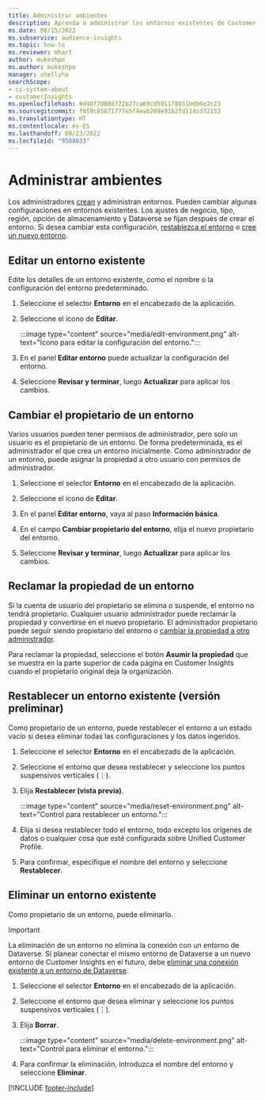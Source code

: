 ```yaml
---
title: Administrar ambientes
description: Aprenda a administrar los entornos existentes de Customer Insights como administrador.
ms.date: 08/15/2022
ms.subservice: audience-insights
ms.topic: how-to
ms.reviewer: mhart
author: mukeshpo
ms.author: mukeshpo
manager: shellyha
searchScope:
- ci-system-about
- customerInsights
ms.openlocfilehash: 6d48f7088d722b27ca69cd591178651bdb6e2c23
ms.sourcegitcommit: f959c85871777e5f4eab289e91b2fd114cd72153
ms.translationtype: HT
ms.contentlocale: es-ES
ms.lasthandoff: 09/23/2022
ms.locfileid: "9588833"
---
```

# <a name="manage-environments"></a>Administrar ambientes

Los administradores [crean](create-environment.md) y administran entornos. Pueden cambiar algunas configuraciones en entornos existentes. Los ajustes de negocio, tipo, región, opción de almacenamiento y Dataverse se fijan después de crear el entorno. Si desea cambiar esta configuración, [restablezca el entorno](#reset-an-existing-environment-preview) o [cree un nuevo entorno](create-environment.md).

## <a name="edit-an-existing-environment"></a>Editar un entorno existente

Edite los detalles de un entorno existente, como el nombre o la configuración del entorno predeterminado.

1. Seleccione el selector **Entorno** en el encabezado de la aplicación.

1. Seleccione el icono de **Editar**.

   :::image type="content" source="media/edit-environment.png" alt-text="Icono para editar la configuración del entorno.":::

1. En el panel **Editar entorno** puede actualizar la configuración del entorno.

1. Seleccione **Revisar y terminar**, luego **Actualizar** para aplicar los cambios.

## <a name="change-the-owner-of-an-environment"></a>Cambiar el propietario de un entorno

Varios usuarios pueden tener permisos de administrador, pero solo un usuario es el propietario de un entorno. De forma predeterminada, es el administrador el que crea un entorno inicialmente. Como administrador de un entorno, puede asignar la propiedad a otro usuario con permisos de administrador.

1. Seleccione el selector **Entorno** en el encabezado de la aplicación.

1. Seleccione el icono de **Editar**.

1. En el panel **Editar entorno**, vaya al paso **Información básica**.

1. En el campo **Cambiar propietario del entorno**, elija el nuevo propietario del entorno.  

1. Seleccione **Revisar y terminar**, luego **Actualizar** para aplicar los cambios.

## <a name="claim-ownership-of-an-environment"></a>Reclamar la propiedad de un entorno

Si la cuenta de usuario del propietario se elimina o suspende, el entorno no tendrá propietario. Cualquier usuario administrador puede reclamar la propiedad y convertirse en el nuevo propietario. El administrador propietario puede seguir siendo propietario del entorno o [cambiar la propiedad a otro administrador](#change-the-owner-of-an-environment).

Para reclamar la propiedad, seleccione el botón **Asumir la propiedad** que se muestra en la parte superior de cada página en Customer Insights cuando el propietario original deja la organización.

## <a name="reset-an-existing-environment-preview"></a>Restablecer un entorno existente (versión preliminar)

Como propietario de un entorno, puede restablecer el entorno a un estado vacío si desea eliminar todas las configuraciones y los datos ingeridos.

1. Seleccione el selector **Entorno** en el encabezado de la aplicación.

1. Seleccione el entorno que desea restablecer y seleccione los puntos suspensivos verticales (&vellip;).

1. Elija **Restablecer (vista previa)**.

   :::image type="content" source="media/reset-environment.png" alt-text="Control para restablecer un entorno.":::

1. Elija si desea restablecer todo el entorno, todo excepto los orígenes de datos o cualquier cosa que esté configurada sobre Unified Customer Profile.

1. Para confirmar, especifique el nombre del entorno y seleccione **Restablecer**.

## <a name="delete-an-existing-environment"></a>Eliminar un entorno existente

Como propietario de un entorno, puede eliminarlo.

> [!IMPORTANT]
> La eliminación de un entorno no elimina la conexión con un entorno de Dataverse. Si planear conectar el mismo entorno de Dataverse a un nuevo entorno de Customer Insights en el futuro, debe [eliminar una conexión existente a un entorno de Dataverse](customer-insights-dataverse.md#remove-an-existing-connection-to-a-dataverse-environment).

1. Seleccione el selector **Entorno** en el encabezado de la aplicación.

1. Seleccione el entorno que desea eliminar y seleccione los puntos suspensivos verticales (&vellip;). 

1. Elija **Borrar**.

   :::image type="content" source="media/delete-environment.png" alt-text="Control para eliminar el entorno.":::

1. Para confirmar la eliminación, introduzca el nombre del entorno y seleccione **Eliminar**.

[!INCLUDE [footer-include](includes/footer-banner.md)]

